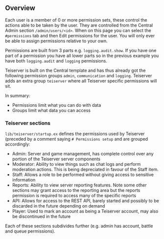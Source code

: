 ## Overview
Each user is a member of 0 or more permission sets, these control the actions able to be taken by the user. They are controlled from the Central Admin section `/admin/users/<id>`. When on this page you can select the `#permissions` tab and then Edit permissions for the user. You will only ever be able to assign permissions relative to your own.

Permissions are built from 3 parts e.g. `logging.audit.show`. If you have one part of a permission you have all lower parts so in the previous example you have both `logging.audit` and `logging` permissions.

Teiserver is built on the Central template and has thus already got the following permission groups `admin`, `communication` and `logging`. Teiserver adds an extra group `teiserver` where all Teiserver specific permissions will sit.

In summary:
- Permissions limit what you can do with data
- Groups limit what data you can access

### Teiserver sections
`lib/teiserver/startup.ex` defines the permissions used by Teiserver (preceded by a comment saying `# Permissions setup` and are grouped accordingly:
- Admin: Server and game management, has complete control over any portion of the Teiserver server components
- Moderator: Ability to view things such as chat logs and perform moderation actions. This is being depreciated in favour of the Staff item.
- Staff: Allows a role to be performed without giving access to sensitive information
- Reports: Ability to view server reporting features. Note some other sections may grant access to the reporting area but the reports permission is required to access many of the specific reports
- API: Allows for access to the REST API, barely started and possibly to be discarded in the future depending on demand
- Player: Used to mark an account as being a Teiserver account, may also be discontinued in the future

Each of these sections subdivides further (e.g. admin has account, battle and queue permissions).
